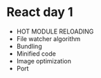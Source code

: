 # React day 1

- HOT MODULE RELOADING
- File watcher algorithm
- Bundling
- Minified code
- Image optimization
- Port
